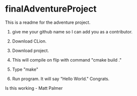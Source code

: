 # finalAdventureProject
This is a readme for the adventure project.

1. give me your github name so I can add you as a contributor.

2. Download CLion.

3. Download project.

4. This will compile on flip with command "cmake build ."

5. Type "make"

6. Run program. It will say "Hello World." Congrats.

Is this working - Matt Palmer